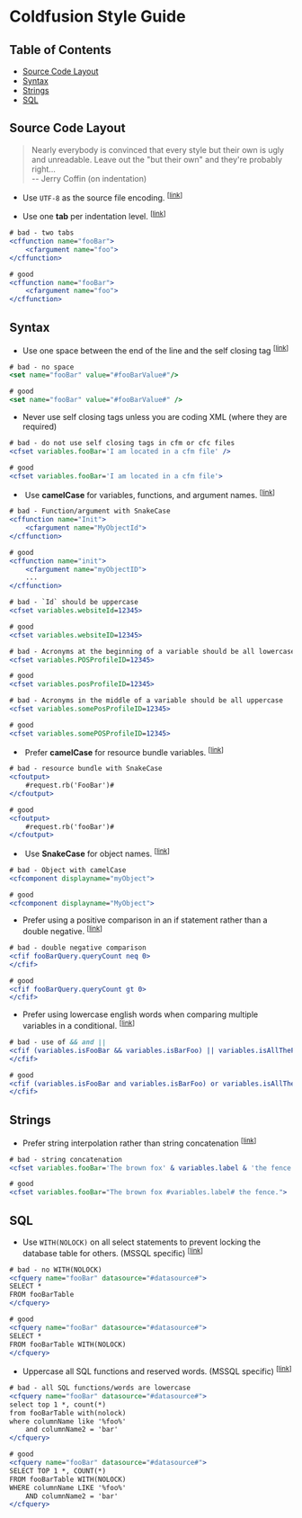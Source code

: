 # Coldfusion Style Guide

## Table of Contents

* [Source Code Layout](#source-code-layout)
* [Syntax](#syntax)
* [Strings](#strings)
* [SQL](#sql)

## Source Code Layout

> Nearly everybody is convinced that every style but their own is
> ugly and unreadable. Leave out the "but their own" and they're
> probably right... <br>
> -- Jerry Coffin (on indentation)

* <a name="utf-8"></a>
  Use `UTF-8` as the source file encoding.
<sup>[[link](#tabs-indentation)]</sup>

* <a name="tabs-indentation"></a>
  Use one **tab** per indentation level.
<sup>[[link](#tabs-indentation)]</sup>

```Coldfusion
# bad - two tabs
<cffunction name="fooBar">
	<cfargument name="foo">
</cffunction>

# good
<cffunction name="fooBar">
	<cfargument name="foo">
</cffunction>
```
## Syntax

* <a name="self-closing-tag"></a>
  Use one space between the end of the line and the self closing tag
<sup>[[link](#self-closing-tag)]</sup>

```Coldfusion
# bad - no space
<set name="fooBar" value="#fooBarValue#"/>

# good
<set name="fooBar" value="#fooBarValue#" />
```

* Never use self closing tags unless you are coding XML (where they are required)

```Coldfusion
# bad - do not use self closing tags in cfm or cfc files
<cfset variables.fooBar='I am located in a cfm file' />

# good
<cfset variables.fooBar='I am located in a cfm file'>
```

* <a name="camelCase"></a>
  Use **camelCase** for variables, functions, and argument names.
<sup>[[link](#camelCase)]</sup>
```Coldfusion
# bad - Function/argument with SnakeCase
<cffunction name="Init">
	<cfargument name="MyObjectId">
</cffunction>

# good
<cffunction name="init">
	<cfargument name="myObjectID">
	...
</cffunction>

# bad - `Id` should be uppercase
<cfset variables.websiteId=12345>

# good
<cfset variables.websiteID=12345>

# bad - Acronyms at the beginning of a variable should be all lowercase
<cfset variables.POSProfileID=12345>

# good
<cfset variables.posProfileID=12345>

# bad - Acronyms in the middle of a variable should be all uppercase
<cfset variables.somePosProfileID=12345>

# good
<cfset variables.somePOSProfileID=12345>
```

* <a name="camelCase-resourceBundle"></a>
  Prefer **camelCase** for resource bundle variables.
<sup>[[link](#camelCase-resourceBundle)]</sup>
```Coldfusion
# bad - resource bundle with SnakeCase
<cfoutput>
	#request.rb('FooBar')#
</cfoutput>

# good
<cfoutput>
	#request.rb('fooBar')#
</cfoutput>
```

* <a name="SnakeCase"></a>
  Use **SnakeCase** for object names.
<sup>[[link](#SnakeCase)]</sup>
```Coldfusion
# bad - Object with camelCase
<cfcomponent displayname="myObject">

# good
<cfcomponent displayname="MyObject">
```

* <a name="conditional-comparison"></a>
  Prefer using a positive comparison in an if statement rather than a double negative.
<sup>[[link](#conditional-comparison)]</sup>

```Coldfusion
# bad - double negative comparison
<cfif fooBarQuery.queryCount neq 0>
</cfif>

# good
<cfif fooBarQuery.queryCount gt 0>
</cfif>
```

* <a name="comparison"></a>
  Prefer using lowercase english words when comparing multiple variables in a conditional.
<sup>[[link](#comparison)]</sup>
```Coldfusion
# bad - use of && and ||
<cfif (variables.isFooBar && variables.isBarFoo) || variables.isAllTheFooBars>
</cfif>

# good
<cfif (variables.isFooBar and variables.isBarFoo) or variables.isAllTheFooBars>
</cfif>
```

## Strings

* <a name="string-interpolation"></a>
  Prefer string interpolation rather than string concatenation
<sup>[[link](#string-interpolation)]</sup>

```Coldfusion
# bad - string concatenation
<cfset variables.fooBar='The brown fox' & variables.label & 'the fence.'>

# good
<cfset variables.fooBar="The brown fox #variables.label# the fence.">
```

## SQL

* <a name="with-no-lock"></a>
  Use `WITH(NOLOCK)` on all select statements to prevent locking the database table for others. (MSSQL specific)
<sup>[[link](#with-no-lock)]</sup>

```Coldfusion
# bad - no WITH(NOLOCK)
<cfquery name="fooBar" datasource="#datasource#">
SELECT *
FROM fooBarTable
</cfquery>

# good
<cfquery name="fooBar" datasource="#datasource#">
SELECT *
FROM fooBarTable WITH(NOLOCK)
</cfquery>
```

* <a name="uppercase-sql"></a>
  Uppercase all SQL functions and reserved words. (MSSQL specific)
<sup>[[link](#uppercase-sql)]</sup>

```Coldfusion
# bad - all SQL functions/words are lowercase
<cfquery name="fooBar" datasource="#datasource#">
select top 1 *, count(*)
from fooBarTable with(nolock)
where columnName like '%foo%'
	and columnName2 = 'bar'
</cfquery>

# good
<cfquery name="fooBar" datasource="#datasource#">
SELECT TOP 1 *, COUNT(*)
FROM fooBarTable WITH(NOLOCK)
WHERE columnName LIKE '%foo%'
	AND columnName2 = 'bar'
</cfquery>
```
